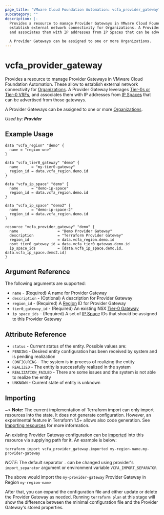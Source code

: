 ```yaml
---
page_title: "VMware Cloud Foundation Automation: vcfa_provider_gateway"
subcategory: ""
description: |-
  Provides a resource to manage Provider Gateways in VMware Cloud Foundation Automation. These allow to
  establish external network connectivity for Organizations. A Provider Gateway leverages Tier-0s or Tier-0 VRFs,
  and associates them with IP addresses from IP Spaces that can be advertised from those gateways.

  A Provider Gateways can be assigned to one or more Organizations.
---
```


# vcfa_provider_gateway

Provides a resource to manage Provider Gateways in VMware Cloud Foundation Automation. These allow to
establish external network connectivity for [Organizations][vcfa_org]. A Provider Gateway leverages [Tier-0s or Tier-0 VRFs][vcfa_tier0_gateway],
and associates them with IP addresses from [IP Spaces][vcfa_ip_space] that can be advertised from those gateways.

A Provider Gateways can be assigned to one or more [Organizations][vcfa_org].

_Used by: **Provider**_

## Example Usage

```hcl
data "vcfa_region" "demo" {
  name = "region-one"
}

data "vcfa_tier0_gateway" "demo" {
  name      = "my-tier0-gateway"
  region_id = data.vcfa_region.demo.id
}

data "vcfa_ip_space" "demo" {
  name      = "demo-ip-space"
  region_id = data.vcfa_region.demo.id
}

data "vcfa_ip_space" "demo2" {
  name      = "demo-ip-space-2"
  region_id = data.vcfa_region.demo.id
}

resource "vcfa_provider_gateway" "demo" {
  name                  = "Demo Provider Gateway"
  description           = "Terraform Provider Gateway"
  region_id             = data.vcfa_region.demo.id
  nsxt_tier0_gateway_id = data.vcfa_tier0_gateway.demo.id
  ip_space_ids          = [data.vcfa_ip_space.demo.id, data.vcfa_ip_space.demo2.id]
}
```

## Argument Reference

The following arguments are supported:

- `name` - (Required) A name for Provider Gateway
- `description` - (Optional) A description for Provider Gateway
- `region_id` - (Required) A [Region][vcfa_region] ID for Provider Gateway
- `tier0_gateway_id` - (Required) An existing NSX [Tier-0 Gateway][vcfa_tier0_gateway]
- `ip_space_ids` - (Required) A set of [IP Space][vcfa_ip_space] IDs that should be assigned to this Provider Gateway

## Attribute Reference

- `status` - Current status of the entity. Possible values are:
- `PENDING` - Desired entity configuration has been received by system and is pending realization
- `CONFIGURING` - The system is in process of realizing the entity
- `REALIZED` - The entity is successfully realized in the system
- `REALIZATION_FAILED` - There are some issues and the system is not able to realize the entity
- `UNKNOWN` - Current state of entity is unknown

## Importing

~> **Note:** The current implementation of Terraform import can only import resources into the
state. It does not generate configuration. However, an experimental feature in Terraform 1.5+ allows
also code generation. See [Importing resources][importing-resources] for more information.

An existing Provider Gateway configuration can be [imported][docs-import] into this resource via
supplying path for it. An example is below:

```shell
terraform import vcfa_provider_gateway.imported my-region-name.my-provider-gateway
```

_NOTE_: The default separator `.` can be changed using provider's `import_separator` argument or environment variable `VCFA_IMPORT_SEPARATOR`

The above would import the `my-provider-gateway` Provider Gateway in Region `my-region-name`

After that, you can expand the configuration file and either update or delete the Provider Gateway as needed. Running `terraform plan`
at this stage will show the difference between the minimal configuration file and the Provider Gateway's stored properties.

[docs-import]: https://www.terraform.io/docs/import
[importing-resources]: /providers/vmware/vcfa/latest/docs/guides/importing_resources
[vcfa_org]: /providers/vmware/vcfa/latest/docs/resources/org
[vcfa_ip_space]: /providers/vmware/vcfa/latest/docs/resources/ip_space
[vcfa_tier0_gateway]: /providers/vmware/vcfa/latest/docs/data-sources/tier0_gateway
[vcfa_region]: /providers/vmware/vcfa/latest/docs/resources/region
